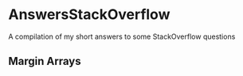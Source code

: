 # AnswersStackOverflow
A compilation of my short answers to some StackOverflow questions
## Margin Arrays
